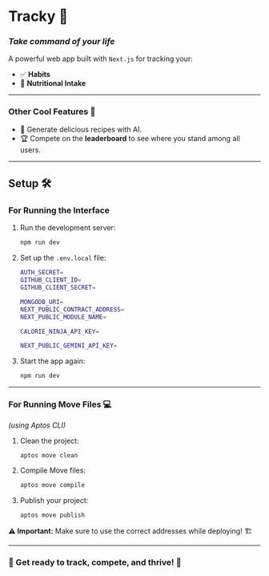 # **Tracky** 🚀  
### _Take command of your life_  

A powerful web app built with `Next.js` for tracking your:  
- ✅ **Habits**  
- 🥗 **Nutritional Intake**  

---

### **Other Cool Features** 🌟  
- 🍳 Generate delicious recipes with AI.  
- 🏆 Compete on the **leaderboard** to see where you stand among all users.  

---

## **Setup** 🛠️  

### **For Running the Interface**  
1. Run the development server:  
   ```bash
   npm run dev
   ```  
2. Set up the `.env.local` file:  
   ```bash
   AUTH_SECRET=
   GITHUB_CLIENT_ID=
   GITHUB_CLIENT_SECRET=

   MONGODB_URI=
   NEXT_PUBLIC_CONTRACT_ADDRESS=
   NEXT_PUBLIC_MODULE_NAME=

   CALORIE_NINJA_API_KEY=

   NEXT_PUBLIC_GEMINI_API_KEY=
   ```  
3. Start the app again:  
   ```bash
   npm run dev
   ```  

---

### **For Running Move Files** 💻  
_(using Aptos CLI)_  

1. Clean the project:  
   ```bash
   aptos move clean
   ```  
2. Compile Move files:  
   ```bash
   aptos move compile
   ```  
3. Publish your project:  
   ```bash
   aptos move publish
   ```  

**⚠️ Important:** Make sure to use the correct addresses while deploying! 🏗️  

---

### 🎯 Get ready to **track, compete, and thrive!** 🎉
